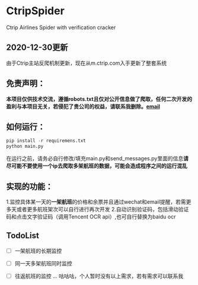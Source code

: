 # CtripSpider
Ctrip Airlines Spider with verification cracker

## 2020-12-30更新
由于Ctrip主站反爬机制更新，现在从m.ctrip.com入手更新了整套系统



## 免责声明：
**本项目仅供技术交流，遵循robots.txt且仅对公开信息做了爬取，任何二次开发的盈利与本项目无关，若侵犯了贵公司的权益，请联系我删除。[email](mailto:admin@lemoon.ml)**


## 如何运行：

```python
pip install -r requiremens.txt
python main.py
```

在运行之前，请务必自行修改/填充main.py和send_messages.py里面的信息**请尽可能不要使用一个ip去爬取多架航班的数据，可能会造成程序之间的运行混乱**

## 实现的功能：
1.监控具体某一天的**一架航班**的价格和余票并且通过wechat和email提醒，若需更多天或者更多航班架次可以自行进行再次开发
2.自动识别验证码，包括滑动验证码和点击文字验证码（调用Tencent OCR api）,也可自行替换为baidu ocr

## TodoList
- [ ] 一架航班的长期监控
- [ ] 同一天多架航班同时监控
- [ ] 往返航班的监控
...
咕咕咕，个人暂时没有以上需求，若有需求可以联系我


